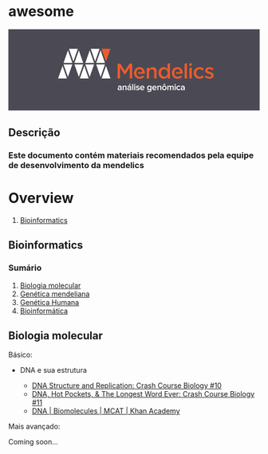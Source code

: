 # awesome

![icon](icon.png)

## Descrição

### Este documento contém materiais recomendados pela equipe de desenvolvimento da mendelics

# Overview

1. [Bioinformatics](#bioinformatics)


## Bioinformatics

### Sumário

1. [Biologia molecular](#biologia-molecular)
1. [Genética mendeliana](#genética-mendeliana)
1. [Genética Humana](#genética-humana)
1. [Bioinformática](#bioinformática)

## Biologia molecular

Básico:

- DNA e sua estrutura

    - [DNA Structure and Replication: Crash Course Biology #10
](https://www.youtube.com/watch?v=8kK2zwjRV0M)
    - [DNA, Hot Pockets, & The Longest Word Ever: Crash Course Biology #11
](https://www.youtube.com/watch?v=itsb2SqR-R0)
    - [DNA | Biomolecules | MCAT | Khan Academy
](https://youtu.be/AmOO4j0E408)

Mais avançado:

Coming soon...